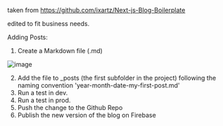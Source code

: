 taken from https://github.com/ixartz/Next-js-Blog-Boilerplate

edited to fit business needs. 


Adding Posts:
1. Create a Markdown file (.md)

![image](https://github.com/cncordance/AGsPersonalBlog/assets/168015665/fe765923-328b-4e06-bd70-2f033b12c1d2)

2. Add the file to _posts (the first subfolder in the project) following the naming convention 'year-month-date-my-first-post.md'
3. Run a test in dev.
4. Run a test in prod. 
5. Push the change to the Github Repo
6. Publish the new version of the blog on Firebase
